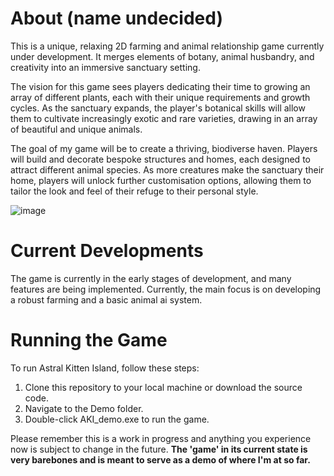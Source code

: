 # About (name undecided)
This is a unique, relaxing 2D farming and animal relationship game currently under development. It merges elements of botany, animal husbandry, and creativity into an immersive sanctuary setting.

The vision for this game sees players dedicating their time to growing an array of different plants, each with their unique requirements and growth cycles. As the sanctuary expands, the player's botanical skills will allow them to cultivate increasingly exotic and rare varieties, drawing in an array of beautiful and unique animals.

The goal of my game will be to create a thriving, biodiverse haven. Players will build and decorate bespoke structures and homes, each designed to attract different animal species. As more creatures make the sanctuary their home, players will unlock further customisation options, allowing them to tailor the look and feel of their refuge to their personal style.


![image](https://github.com/phoolcmd/AKI-Game-Source/assets/121768237/e891d53a-7701-4713-b37a-38ec1b1d9328)



# Current Developments
The game is currently in the early stages of development, and many features are being implemented. Currently, the main focus is on developing a robust farming and a basic animal ai system.


# Running the Game
To run Astral Kitten Island, follow these steps:

1. Clone this repository to your local machine or download the source code.
2. Navigate to the Demo folder.
3. Double-click AKI_demo.exe to run the game.

Please remember this is a work in progress and anything you experience now is subject to change in the future.
**The 'game' in its current state is very barebones and is meant to serve as a demo of where I'm at so far.**
